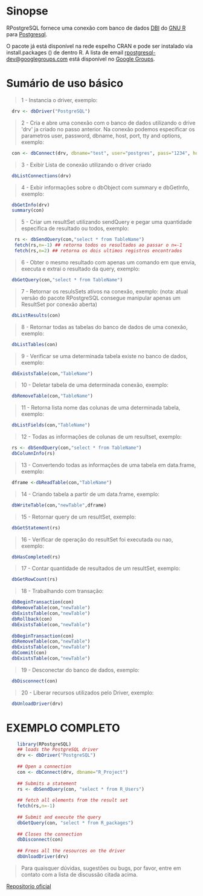 # Sinopse

RPostgreSQL fornece uma conexão com banco de dados [DBI] do [GNU R] para [Postgresql].

O pacote já está disponível na rede espelho CRAN e pode ser instalado via install.packages () de dentro R. A lista de email rpostgresql-dev@googlegroups.com está disponível no [Google Groups].

# Sumário de uso básico

 > 1 - Instancia o driver, exemplo:
  ```R
    drv <- dbDriver("PostgreSQL")
  ```
  
 > 2 - Cria e abre uma conexão com o banco de dados utilizando o drive 'drv' ja criado no passo anterior. Na conexão podemos especificar os parametros user, password, dbname, host, port, tty and options, exemplo:
  ```R
    con <- dbConnect(drv, dbname="test", user="postgres", pass="1234", host="localhost", port="5432")
  ```
  
 > 3 - Exibir Lista de conexão utilizando o driver criado
  ```R
    dbListConnections(drv)
  ```
 > 4 - Exbir informações sobre o dbObject com summary e dbGetInfo, exemplo:
  ```R
    dbGetInfo(drv)
    summary(con)
  ```
 > 5 - Criar um resultSet utilizando sendQuery e pegar uma quantidade especifica de resultado ou todos, exemplo:
  ```R
     rs <- dbSendQuery(con,"select * from TableName")
     fetch(rs,n=-1) ## retorna todos os resultados ao passar o n=-1
     fetch(rs,n=2) ## retorna os dois ultimos registros encontrados
   ```
 > 6 - Obter o mesmo resultado com apenas um comando em que envia, executa e extrai o resultado da query, exemplo:
   ```R
     dbGetQuery(con,"select * from TableName")
   ```
 > 7 - Retornar os resulsSets ativos na conexão, exemplo: (nota:  atual versão do pacote RPostgreSQL consegue manipular apenas um ResultSet por conexão aberta)
  ```R
    dbListResults(con)
  ```
 > 8 - Retornar todas as tabelas do banco de dados de uma conexão, exemplo:
  ```R
    dbListTables(con)
  ```
 > 9 - Verificar se uma determinada tabela existe no banco de dados, exemplo:
  ```R
    dbExistsTable(con,"TableName")
  ```
 > 10 - Deletar tabela de uma determinada conexão, exemplo:
  ```R
    dbRemoveTable(con,"TableName")
  ```
 > 11 - Retorna lista nome das colunas de uma determinada tabela, exemplo:
  ```R
    dbListFields(con,"TableName")
  ```
 > 12 - Todas as informações de colunas de um resultset, exemplo:
  ```R
    rs <- dbSendQuery(con,"select * from TableName")
    dbColumnInfo(rs)
  ```
 > 13 - Convertendo todas as informações de uma tabela em data.frame, exemplo:
  ```R
    dframe <-dbReadTable(con,"TableName") 
  ```
 > 14 - Criando tabela a partir de um data.frame, exemplo:
  ```R
    dbWriteTable(con,"newTable",dframe)
  ```
 > 15 - Retornar query de um resultSet, exemplo:
  ```R
    dbGetStatement(rs)
  ```
 > 16 - Verificar de operação do resultSet foi executada ou nao, exemplo:
  ```R
    dbHasCompleted(rs)
  ```
 > 17 - Contar quantidade de resultados de um resultSet, exemplo:
  ```R
    dbGetRowCount(rs)
  ```
 > 18 - Trabalhando com transação:
  
  ```R
    dbBeginTransaction(con)
    dbRemoveTable(con,"newTable")
    dbExistsTable(con,"newTable")
    dbRollback(con)
    dbExistsTable(con,"newTable")
    
    dbBeginTransaction(con)
    dbRemoveTable(con,"newTable")
    dbExistsTable(con,"newTable")
    dbCommit(con)
    dbExistsTable(con,"newTable")
  ```
 > 19 - Desconectar do banco de dados, exemplo:
  ```R
    dbDisconnect(con)
  ```
 > 20 - Liberar recursos utilizados pelo Driver, exemplo:
  ```R
    dbUnloadDriver(drv)
  ```
  
# EXEMPLO COMPLETO

```R
    library(RPostgreSQL)
    ## loads the PostgreSQL driver
    drv <- dbDriver("PostgreSQL")
    
    ## Open a connection
    con <- dbConnect(drv, dbname="R_Project")
    
    ## Submits a statement
    rs <- dbSendQuery(con, "select * from R_Users")
    
    ## fetch all elements from the result set
    fetch(rs,n=-1)
    
    ## Submit and execute the query
    dbGetQuery(con, "select * from R_packages")
    
    ## Closes the connection
    dbDisconnect(con)
    
    ## Frees all the resources on the driver
    dbUnloadDriver(drv)
```


> Para quaisquer dúvidas, sugestões ou bugs, por favor, entre em contato com a lista de discussão citada acima.

[Repositorio oficial]

[DBI]:http://stat.bell-labs.com/RS-DBI/index.html
[GNU R]: http://www.r-project.org/
[Postgresql]:http://www.postgresql.org/
[Google Groups]:https://groups.google.com/forum/?pli=1#!forum/rpostgresql-dev
[Repositorio oficial]:https://code.google.com/p/rpostgresql/
[CRAN]:http://cran.r-project.org/web/packages/RPostgreSQL/index.html
